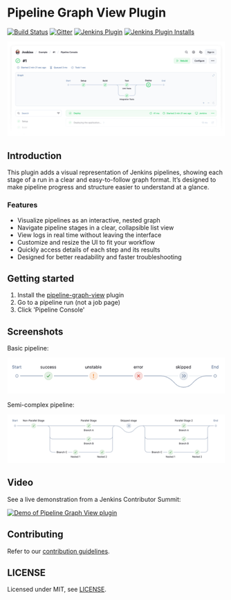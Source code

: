 # Pipeline Graph View Plugin

[![Build Status](https://ci.jenkins.io/job/Plugins/job/pipeline-graph-view-plugin/job/main/badge/icon)](https://ci.jenkins.io/job/Plugins/job/pipeline-graph-view-plugin/job/main/)
[![Gitter](https://badges.gitter.im/jenkinsci/ux-sig.svg)](https://gitter.im/jenkinsci/ux-sig?utm_source=badge&utm_medium=badge&utm_campaign=pr-badge)
[![Jenkins Plugin](https://img.shields.io/jenkins/plugin/v/pipeline-graph-view.svg)](https://plugins.jenkins.io/pipeline-graph-view)
[![Jenkins Plugin Installs](https://img.shields.io/jenkins/plugin/i/pipeline-graph-view.svg?color=blue)](https://plugins.jenkins.io/pipeline-graph-view)

![preview.png](docs/images/preview.png)

## Introduction

This plugin adds a visual representation of Jenkins pipelines, showing each stage of a run in a clear and easy-to-follow graph format. It’s designed to make pipeline progress and structure easier to understand at a glance.

### Features

- Visualize pipelines as an interactive, nested graph
- Navigate pipeline stages in a clear, collapsible list view
- View logs in real time without leaving the interface
- Customize and resize the UI to fit your workflow
- Quickly access details of each step and its results
- Designed for better readability and faster troubleshooting

## Getting started

1. Install the [pipeline-graph-view](https://plugins.jenkins.io/pipeline-graph-view/) plugin
2. Go to a pipeline run (not a job page)
3. Click 'Pipeline Console'

## Screenshots

Basic pipeline:

![Different statuses](./docs/images/different-statuses.png)

Semi-complex pipeline:

![Semi complex pipeline](./docs/images/semi-complex-pipeline.png)

## Video

See a live demonstration from a Jenkins Contributor Summit:

[![Demo of Pipeline Graph View plugin](https://img.youtube.com/vi/MBI3MBY2eJ8/0.jpg)](https://www.youtube.com/watch?v=MBI3MBY2eJ8&t=3295 "Pipeline Graph View plugin")

## Contributing

Refer to our [contribution guidelines](./CONTRIBUTING.md).

## LICENSE

Licensed under MIT, see [LICENSE](LICENSE.md).
